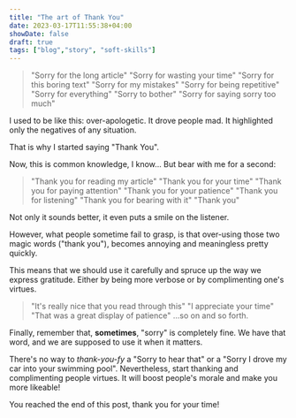 ```yaml
---
title: "The art of Thank You"
date: 2023-03-17T11:55:38+04:00
showDate: false
draft: true
tags: ["blog","story", "soft-skills"]
---
```


> "Sorry for the long article"
> "Sorry for wasting your time"
> "Sorry for this boring text"
> "Sorry for my mistakes"
> "Sorry for being repetitive"
> "Sorry for everything"
> "Sorry to bother"
> "Sorry for saying sorry too much"



I used to be like this: over-apologetic. It drove people mad. It highlighted only the negatives of any situation.

That is why I started saying "Thank You".

Now, this is common knowledge, I know... But bear with me for a second:

> "Thank you for reading my article"
> "Thank you for your time"
> "Thank you for paying attention"
> "Thank you for your patience"
> "Thank you for listening"
> "Thank you for bearing with it"
> "Thank you"


Not only it sounds better, it even puts a smile on the listener.

However, what people sometime fail to grasp, is that over-using those two magic words ("thank you"), becomes annoying and meaningless pretty quickly.

This means that we should use it carefully and spruce up the way we express gratitude. Either by being more verbose or by complimenting one's virtues.

> "It's really nice that you read through this"
> "I appreciate your time"
> "That was a great display of patience"
> ...so on and so forth.

Finally, remember that, **sometimes**, "sorry" is completely fine. We have that word, and we are supposed to use it when it matters.

There's no way to _thank-you-fy_ a "Sorry to hear that" or a "Sorry I drove my car into your swimming pool".
Nevertheless, start thanking and complimenting people virtues.
It will boost people's morale and make you more likeable!

You reached the end of this post, thank you for your time!



